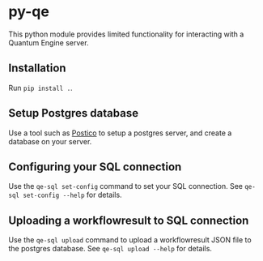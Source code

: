 # py-qe

This python module provides limited functionality for interacting with a Quantum
Engine server.

## Installation

Run `pip install .`.

## Setup Postgres database

Use a tool such as [Postico](https://eggerapps.at/postico/) to setup a postgres
server, and create a database on your server.

## Configuring your SQL connection

Use the `qe-sql set-config` command to set your SQL connection.
See `qe-sql set-config --help` for details.

## Uploading a workflowresult to SQL connection

Use the `qe-sql upload` command to upload a workflowresult JSON file to the
postgres database.
See `qe-sql upload --help` for details.
